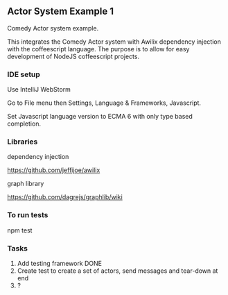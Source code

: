 
## Actor System Example 1

Comedy Actor system example.

This integrates the Comedy Actor system with Awilix dependency injection with the coffeescript language. 
  The purpose is to allow for easy development of NodeJS coffeescript projects. 

### IDE setup

Use IntelliJ WebStorm

Go to File menu then Settings, Language & Frameworks, Javascript.

Set Javascript language version to ECMA 6 with only type based completion.

### Libraries

dependency injection

https://github.com/jeffijoe/awilix

graph library

https://github.com/dagrejs/graphlib/wiki

### To run tests

npm test

### Tasks

1. Add testing framework DONE
2. Create test to create a set of actors, send messages and tear-down at end
3. ?

